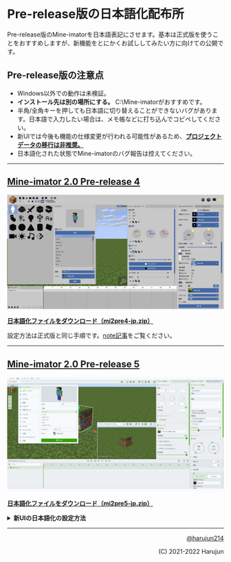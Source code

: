 # Pre-release版の日本語化配布所
Pre-release版のMine-imatorを日本語表記にさせます。基本は正式版を使うことをおすすめしますが、新機能をとにかくお試ししてみたい方に向けての公開です。
## Pre-release版の注意点
- Windows以外での動作は未検証。
- **インストール先は別の場所にする。** C:\Mine-imatorがおすすめです。
- 半角/全角キーを押しても日本語に切り替えることができないバグがあります。日本語で入力したい場合は、メモ帳などに打ち込んでコピペしてください。
- 新UIでは今後も機能の仕様変更が行われる可能性があるため、**[プロジェクトデータの移行は非推奨。](https://twitter.com/NimiKitamura/status/1595817183896080386)**
- 日本語化された状態でMine-imatorのバグ報告は控えてください。  

---
## [Mine-imator 2.0 Pre-release 4](https://www.mineimatorforums.com/index.php?/topic/88756-mine-imator-20-pre-release-1/)
![img1](https://raw.githubusercontent.com/harujun214/mineimator-jp/master/img/img1.png)

<a href="https://firestorage.jp/download/10b41b88ce1b0fb7f57bc9fb480e83e40cb457c8" target="_blank"><b>日本語化ファイルをダウンロード（mi2pre4-jp.zip）</b></a>

設定方法は正式版と同じ手順です。[note記事](https://note.com/harujun214/n/n70d7a7e397c6)をご覧ください。

---
## [Mine-imator 2.0 Pre-release 5](https://www.mineimatorforums.com/index.php?/topic/89976-mine-imator-20-pre-release-5-phase-2/)
![img2](https://raw.githubusercontent.com/harujun214/mineimator-jp/master/img/img2.png)

<a href="https://firestorage.jp/download/e98e20a18850f1a97377e93f1b04da62f8bd4b6c" target="_blank"><b>日本語化ファイルをダウンロード（mi2pre5-jp.zip）</b></a>

<details markdown=1><summary markdown="span"><strong>新UIの日本語化の設定方法</strong></summary>

1. 解凍後に出てきた**Data**フォルダを**Mine-imatorフォルダ**内に移動します。移動させた時に「既に同じ名前のファイルが存在します」というダイアログが出ますが、**ファイルを置き換える**を選択してください。
![set1](https://raw.githubusercontent.com/harujun214/mineimator-jp/master/img/set1.png)
2. Mine-imatorを起動します。起動したら「**New Project**」をクリックして新しいプロジェクトを作ります。**新しいプロジェクトを開かないと言語設定が出来ません。**
![set2](https://raw.githubusercontent.com/harujun214/mineimator-jp/master/img/set2.png)
3. 画面左上のメニューの**Edit**タブから「**Preferences...**」をクリックして環境設定を開きます。
![set3](https://raw.githubusercontent.com/harujun214/mineimator-jp/master/img/set3.png)
4. 新しく表示されるパネルの中から「**INTERFACE**」を選択してください。「**Language**」を選択して、「**日本語**」に変更します。
![set4](https://raw.githubusercontent.com/harujun214/mineimator-jp/master/img/set4.png)
</details>

---
<p align="right"><a href="https://twitter.com/intent/follow?screen_name=harujun214" target="_blank">@harujun214</a></p>
<p align="right">(C) 2021-2022 Harujun</p>
